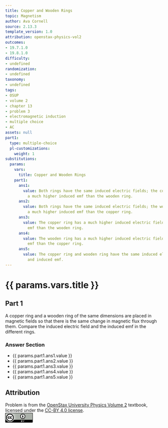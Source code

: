 ```yaml
---
title: Copper and Wooden Rings
topic: Magnetism
author: Ava Cornell
source: 2.13.3
template_version: 1.0
attribution: openstax-physics-vol2
outcomes:
- 19.7.1.0
- 19.8.1.0
difficulty:
- undefined
randomization:
- undefined
taxonomy:
- undefined
tags:
- OSUP
- volume 2
- chapter 13
- problem 3
- electromagnetic induction
- multiple choice
- AC
assets: null
part1:
  type: multiple-choice
  pl-customizations:
    weight: 1
substitutions:
  params:
    vars:
      title: Copper and Wooden Rings
    part1:
      ans1:
        value: Both rings have the same induced electric fields; the copper ring has
          a much higher induced emf than the wooden ring.
      ans2:
        value: Both rings have the same induced electric fields; the wooden ring has
          a much higher induced emf than the copper ring.
      ans3:
        value: The copper ring has a much higher induced electric field and induced
          emf than the wooden ring.
      ans4:
        value: The wooden ring has a much higher induced electric field and induced
          emf than the copper ring.
      ans5:
        value: The copper ring and wooden ring have the same induced electric fields
          and induced emf.
---
```

# {{ params.vars.title }}

## Part 1

A copper ring and a wooden ring of the same dimensions are placed in magnetic fields so that there is the same change in magnetic flux through them. Compare the induced electric field and the induced emf in the different rings.

### Answer Section

- {{ params.part1.ans1.value }}
- {{ params.part1.ans2.value }}
- {{ params.part1.ans3.value }}
- {{ params.part1.ans4.value }}
- {{ params.part1.ans5.value }}

## Attribution

Problem is from the [OpenStax University Physics Volume 2](https://openstax.org/details/books/university-physics-volume-2) textbook, licensed under the [CC-BY 4.0 license](https://creativecommons.org/licenses/by/4.0/).<br>![Image representing the Creative Commons 4.0 BY license.](https://raw.githubusercontent.com/firasm/bits/master/by.png)